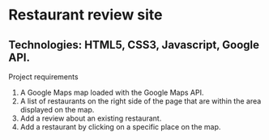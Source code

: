 <h1>Restaurant review site</h1>
<h2>Technologies: HTML5, CSS3, Javascript, Google API.</h2>
<p>Project requirements</p>
<ol>
<li>A Google Maps map loaded with the Google Maps API.</li>
<li>A list of restaurants on the right side of the page that are within the area displayed on the map.</li>
<li>Add a review about an existing restaurant.</li>
<li>Add a restaurant by clicking on a specific place on the map.</li>
</ol>
